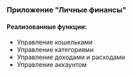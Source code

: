 ### Приложение "Личные финансы"

#### Реализованные функции:

- Управление кошельками
- Управление категориями
- Управление доходами и расходами
- Управление аккаунтом